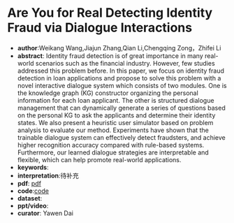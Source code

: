 # Are You for Real Detecting Identity Fraud via Dialogue Interactions

- **author**:Weikang Wang,Jiajun Zhang,Qian Li,Chengqing Zong，Zhifei Li
- **abstract**: Identity fraud detection is of great importance in many real-world scenarios such as the financial industry. However, few studies addressed this problem before. In this paper, we focus on identity fraud detection in loan applications and propose to solve this problem with a novel interactive dialogue system which consists of two modules. One is the knowledge graph (KG) constructor organizing the personal information for each loan applicant. The other is structured dialogue management that can dynamically generate a series of questions based on the personal KG to ask the applicants and determine their identity states. We also present a heuristic user simulator based on problem analysis to evaluate our method. Experiments have shown that the trainable dialogue system can effectively detect fraudsters, and achieve higher recognition accuracy compared with rule-based systems. Furthermore, our learned dialogue strategies are interpretable and flexible, which can help promote real-world applications. 
- **keywords**:
- **interpretation**:待补充
- **pdf**: [pdf](https://arxiv.org/pdf/1908.06820)
- **code**:[code](https://github.com/Leechikara/Dialogue-Based-Anti-Fraud)
- **dataset**:
- **ppt/video**:
- **curator**: Yawen Dai